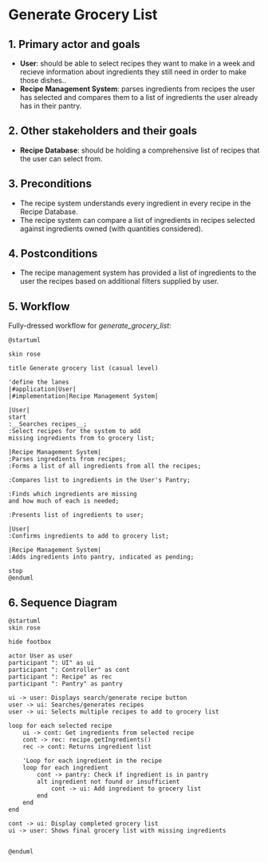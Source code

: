 # Generate Grocery List

## 1. Primary actor and goals
* __User__: should be able to select recipes they want to make in a week and recieve information about ingredients they still need in order to make those dishes..
* __Recipe Management System__: parses ingredients from recipes the user has selected and compares them to a list of ingredients the user already has in their pantry.


## 2. Other stakeholders and their goals

* __Recipe Database__: should be holding a comprehensive list of recipes that the user can select from.


## 3. Preconditions

* The recipe system understands every ingredient in every recipe in the Recipe Database.
* The recipe system can compare a list of ingredients in recipes selected against ingredients owned (with quantities considered).

## 4. Postconditions

* The recipe management system has provided a list of ingredients to the user the recipes based on additional filters supplied by user.


## 5. Workflow

Fully-dressed workflow for _generate_grocery_list_:

```plantuml
@startuml

skin rose

title Generate grocery list (casual level)

'define the lanes
|#application|User|
|#implementation|Recipe Management System|

|User|
start
:__Searches recipes__;
:Select recipes for the system to add
missing ingredients from to grocery list;

|Recipe Management System|
:Parses ingredients from recipes;
:Forms a list of all ingredients from all the recipes;

:Compares list to ingredients in the User's Pantry;

:Finds which ingredients are missing
and how much of each is needed;

:Presents list of ingredients to user;

|User|
:Confirms ingredients to add to grocery list;

|Recipe Management System|
:Adds ingredients into pantry, indicated as pending;

stop
@enduml
```

## 6. Sequence Diagram

```plantuml
@startuml
skin rose

hide footbox

actor User as user
participant ": UI" as ui
participant ": Controller" as cont
participant ": Recipe" as rec
participant ": Pantry" as pantry

ui -> user: Displays search/generate recipe button
user -> ui: Searches/generates recipes
user -> ui: Selects multiple recipes to add to grocery list

loop for each selected recipe
    ui -> cont: Get ingredients from selected recipe
    cont -> rec: recipe.getIngredients()
    rec -> cont: Returns ingredient list
    
    'Loop for each ingredient in the recipe
    loop for each ingredient
        cont -> pantry: Check if ingredient is in pantry
        alt ingredient not found or insufficient
            cont -> ui: Add ingredient to grocery list
        end
    end
end

cont -> ui: Display completed grocery list
ui -> user: Shows final grocery list with missing ingredients


@enduml
```


